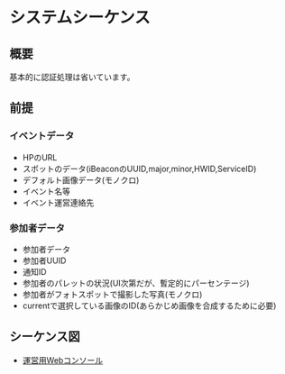 # システムシーケンス

## 概要

基本的に認証処理は省いています。

## 前提

### イベントデータ

- HPのURL
- スポットのデータ(iBeaconのUUID,major,minor,HWID,ServiceID)
- デフォルト画像データ(モノクロ)
- イベント名等
- イベント運営連絡先

### 参加者データ

- 参加者データ
- 参加者UUID
- 通知ID
- 参加者のパレットの状況(UI次第だが、暫定的にパーセンテージ)
- 参加者がフォトスポットで撮影した写真(モノクロ)
- currentで選択している画像のID(あらかじめ画像を合成するために必要)

## シーケンス図

- [運営用Webコンソール](admin.md)
